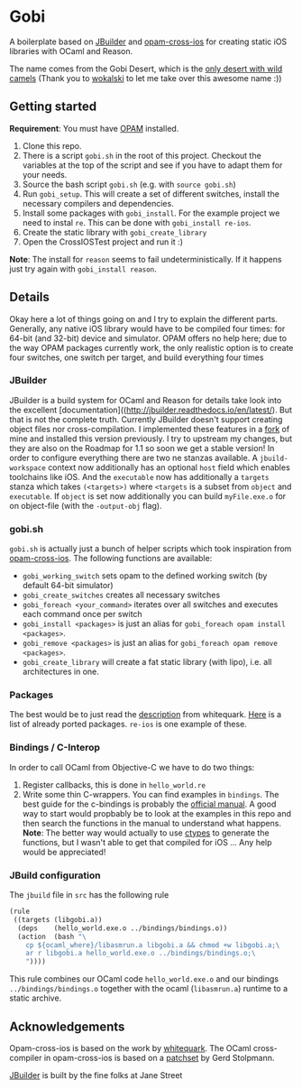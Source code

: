 Gobi
==============

A boilerplate based on [JBuilder](http://jbuilder.readthedocs.io/en/latest/) and [opam-cross-ios](https://github.com/whitequark/opam-cross-ios) for creating static iOS libraries with OCaml and Reason.

The name comes from the Gobi Desert, which is the [only desert with wild
camels](http://animals.nationalgeographic.com/animals/mammals/bactrian-camel/) (Thank you to [wokalski](https://github.com/wokalski) to let me take over this awesome name :))


Getting started
------------

**Requirement**: You must have [OPAM](https://opam.ocaml.org/doc/Install.html) installed.
1. Clone this repo.
2. There is a script `gobi.sh` in the root of this project. Checkout the variables at the top of the script and see if you have to adapt them for your needs.
3. Source the bash script `gobi.sh` (e.g. with `source gobi.sh`)
4. Run `gobi_setup`. This will create a set of different switches, install the necessary compilers and dependencies.
5. Install some packages with `gobi_install`. For the example project we need to instal `re`. This can be done with `gobi_install re-ios`.
6. Create the static library with `gobi_create_library`
7. Open the CrossIOSTest project and run it :)

**Note**: The install for `reason` seems to fail undeterministically. If it happens just try again with `gobi_install reason`.

Details
-------------
Okay here a lot of things going on and I try to explain the different parts.
Generally, any native iOS library would have to be compiled four times: for 64-bit (and 32-bit) device and simulator. OPAM offers no help here; due to the way OPAM packages currently work, the only realistic option is to create four switches, one switch per target, and build everything four times

### JBuilder
JBuilder is a build system for OCaml and Reason for details take look into the excellent [documentation]((http://jbuilder.readthedocs.io/en/latest/).
But that is not the complete truth. Currently JBuilder doesn't support creating object files nor cross-compilation. I implemented these features in a [fork](https://github.com/saschatimme/jbuilder/tree/output-object%2Bcross-compilation) of mine and installed this version previously.
I try to upstream my changes, but they are also on the Roadmap for 1.1 so soon we get a stable version!
In order to configure everything there are two ne stanzas available. A `jbuild-workspace` context now additionally has an optional `host` field
which enables toolchains like iOS. And the `executable` now has additionally a `targets` stanza which takes `(<targets>)` where `<targets` is a subset from `object` and `executable`. If `object` is set now additionally you can build `myFile.exe.o` for on object-file (with the `-output-obj` flag).

### gobi.sh
`gobi.sh` is actually just a bunch of helper scripts which took inspiration from [opam-cross-ios](https://github.com/whitequark/opam-cross-ios/).
The following functions are available:
* `gobi_working_switch` sets opam to the defined working switch (by default 64-bit simulator)
* `gobi_create_switches` creates all necessary switches
* `gobi_foreach <your_command>` iterates over all switches and executes each command once per switch
* `gobi_install <packages>` is just an alias for `gobi_foreach opam install <packages>`.
* `gobi_remove <packages>` is just an alias for `gobi_foreach opam remove <packages>`.
* `gobi_create_library` will create a fat static library (with lipo), i.e. all architectures in one.

### Packages
The best would be to just read the [description](https://github.com/whitequark/opam-cross-ios/#porting-packages) from whitequark.
[Here](https://github.com/whitequark/opam-cross-ios/tree/master/packages) is a list of already ported packages. `re-ios` is one example of these.

### Bindings / C-Interop
In order to call OCaml from Objective-C we have to do two things:
1. Register callbacks, this is done in `hello_world.re`
2. Write some thin C-wrappers. You can find examples in `bindings`. The best guide for the c-bindings is probably the [official manual](https://caml.inria.fr/pub/docs/manual-ocaml/intfc.html). A good way to start would propbably be to look at the examples in this repo and then search the functions in the manual to understand what happens.
**Note**: The better way would actually to use [ctypes](https://github.com/ocamllabs/ocaml-ctypes) to generate the functions, but I wasn't able to get that compiled for iOS ... Any help would be appreciated!


### JBuild configuration
The `jbuild` file in `src` has the following rule
```scheme
(rule
 ((targets (libgobi.a))
  (deps    (hello_world.exe.o ../bindings/bindings.o))
  (action  (bash "\
    cp ${ocaml_where}/libasmrun.a libgobi.a && chmod +w libgobi.a;\
    ar r libgobi.a hello_world.exe.o ../bindings/bindings.o;\
    "))))
```
This rule combines our OCaml code `hello_world.exe.o` and our bindings `../bindings/bindings.o` together with the ocaml (`libasmrun.a`) runtime to a static archive.


Acknowledgements
-------------------
Opam-cross-ios is based on the work by [whitequark](https://whitequark.org).
The OCaml cross-compiler in opam-cross-ios is based on a [patchset][psellos] by Gerd Stolpmann.

[psellos]: psellos.com/ocaml/compile-to-iphone.html

[JBuilder](http://jbuilder.readthedocs.io/en/latest/) is built by the fine folks at Jane Street
